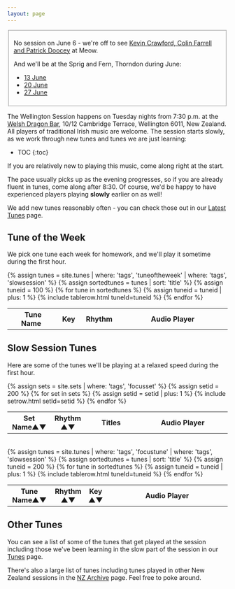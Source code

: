 ```yaml
---
layout: page
---
```

<div id="audioPlayer"></div>

<fieldset>
<p>No session on June 6 - we're off to see <a href="https://www.facebook.com/events/1853262881607242/?acontext=%7B%22ref%22%3A%222%22%2C%22ref_dashboard_filter%22%3A%22upcoming%22%2C%22action_history%22%3A%22[%7B%5C%22surface%5C%22%3A%5C%22dashboard%5C%22%2C%5C%22mechanism%5C%22%3A%5C%22main_list%5C%22%2C%5C%22extra_data%5C%22%3A[]%7D]%22%7D">Kevin Crawford, Colin Farrell and Patrick Doocey</a> at Meow.
</p>
<p>
And we'll be at the Sprig and Fern, Thorndon during June:
</p>
<ul>
 <li><a href="https://www.facebook.com/events/1680406618922453/?acontext=%7B%22ref%22%3A%222%22%2C%22ref_dashboard_filter%22%3A%22upcoming%22%2C%22action_history%22%3A%22[%7B%5C%22surface%5C%22%3A%5C%22dashboard%5C%22%2C%5C%22mechanism%5C%22%3A%5C%22main_list%5C%22%2C%5C%22extra_data%5C%22%3A[]%7D]%22%7D">13 June</a></li>
 <li><a href="https://www.facebook.com/events/1912990012318807/?acontext=%7B%22ref%22%3A%222%22%2C%22ref_dashboard_filter%22%3A%22upcoming%22%2C%22action_history%22%3A%22%5B%7B%5C%22surface%5C%22%3A%5C%22dashboard%5C%22%2C%5C%22mechanism%5C%22%3A%5C%22main_list%5C%22%2C%5C%22extra_data%5C%22%3A%5B%5D%7D%5D%22%7D">20 June</a></li>
<li><a href="https://www.facebook.com/events/180352249155454/?acontext=%7B%22ref%22%3A%222%22%2C%22ref_dashboard_filter%22%3A%22upcoming%22%2C%22action_history%22%3A%22%5B%7B%5C%22surface%5C%22%3A%5C%22dashboard%5C%22%2C%5C%22mechanism%5C%22%3A%5C%22main_list%5C%22%2C%5C%22extra_data%5C%22%3A%5B%5D%7D%5D%22%7D">27 June</a></li>
</ul></fieldset>


The Wellington Session happens on Tuesday nights from 7:30 p.m. at the
<a href="/venue/">Welsh Dragon Bar</a>, 10/12 Cambridge Terrace, Wellington 6011, New Zealand.
All players of traditional Irish music are welcome. The session starts slowly, as we work
through new tunes and tunes we are just learning:

* TOC
{:toc}

If you are relatively new to playing this music, come along right at the start.

The pace usually picks up as the evening progresses, so if you are already fluent in tunes,
come along after 8:30. Of course, we'd be happy to have experienced players playing **slowly**
earlier on as well!

We add new tunes reasonably often - you can check those out in our <a href="/latest/">Latest Tunes</a> page.

Tune of the Week
----------------

We pick one tune each week for homework, and we'll play it sometime during the first hour.

<div id="DEBUG"></div>
<div id="abc-textareas"></div>
<script>
var textAreas = document.getElementById("abc-textareas");
</script>

<table style="width:100%" id="tuneoftheweek" class="tablesorter">
<thead>
    <tr>
    <th style="width:25%;">&nbsp;Tune Name&nbsp;</th>
    <th style="width:6%;">&nbsp;Key&nbsp;</th>
    <th style="width:9%;">&nbsp;Rhythm&nbsp;</th>
    <th style="width:60%;">Audio Player</th>
    </tr>
</thead>

<tbody>
{% assign tunes = site.tunes | where: 'tags', 'tuneoftheweek' | where: 'tags', 'slowsession' %}
{% assign sortedtunes = tunes | sort: 'title' %}
  {% assign tuneid = 100 %}
  {% for tune in sortedtunes %}
      {% assign tuneid = tuneid | plus: 1 %}
<tr>
{% include tablerow.html tuneId=tuneid %}
</tr>
  {% endfor %}
</tbody>
</table>

Slow Session Tunes
---------


Here are some of the tunes we'll be playing at a relaxed speed during the first hour.

<table style="width:100%" id="focussets" class="tablesorter">
<thead>
    <tr>
    <th style="width:20%;">Set Name&#x25B2;&#x25BC;</th>
    <th style="width:9%;">Rhythm<br />&#x25B2;&#x25BC;</th>
    <th style="width:26%;">Titles</th>
    <th style="width:45%;">Audio Player</th>
    </tr>
</thead>
<tbody>
{% assign sets = site.sets | where: 'tags', 'focusset' %}
{% assign setid = 200 %}
{% for set in sets %}
{% assign setid = setid | plus: 1 %}
<tr>
{% include setrow.html setId=setid %}
</tr>
{% endfor %}
</tbody>
</table>
<br />
<table style="width:100%" id="focustunes" class="tablesorter">
<thead>
    <tr>
    <th style="width:20%;">Tune Name&#x25B2;&#x25BC;</th>
    <th style="width:6%;">Rhythm<br />&#x25B2;&#x25BC;</th>
    <th style="width:6%;">Key<br />&#x25B2;&#x25BC;</th>
    <th style="width:55%;">Audio Player</th>
    </tr>
</thead>
<tbody>
{% assign tunes = site.tunes | where: 'tags', 'focustune' | where: 'tags', 'slowsession' %}
{% assign sortedtunes = tunes | sort: 'title' %}
  {% assign tuneid = 200 %}
  {% for tune in sortedtunes %}
      {% assign tuneid = tuneid | plus: 1 %}
<tr>
{% include tablerow.html tuneId=tuneid %}
</tr>
  {% endfor %}
</tbody>
</table>

Other Tunes
-----------

You can see a list of some of the tunes that get played at the session including those we've been
learning in the slow part of the session in our <a href="/current_tunes/">Tunes</a> page.

There's also a large list of tunes including tunes played in other New Zealand sessions in the
<a href="{{ site.mp3_host }}/archive/">NZ Archive</a> page.  Feel free to poke around.


<script>
$(document).ready(function() {
    audioPlayer.innerHTML = createAudioPlayer();

    /* turn off sorting on last column */
    $("#focustunes").tablesorter({headers: { 4:{sorter: false}}});

    /* turn off sorting on last two columns */
    $("#focussets").tablesorter({
        headers: {
            2: {
                sorter: false
            },  
            3: {
                sorter: false
            }
        }
    });
});
</script>
